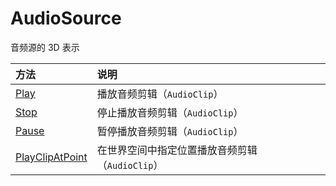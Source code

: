 # AudioSource

音频源的 3D 表示

| 方法                                    | 说明                                            |
|:--------------------------------------- |:----------------------------------------------- |
| [Play](./Play.md)                       | 播放音频剪辑（`AudioClip`）                     |
| [Stop](Stop.md)                         | 停止播放音频剪辑（`AudioClip`）                 |
| [Pause](./Pause.md)                     | 暂停播放音频剪辑（`AudioClip`）                 |
| [PlayClipAtPoint](./PlayClipAtPoint.md) | 在世界空间中指定位置播放音频剪辑（`AudioClip`） |

